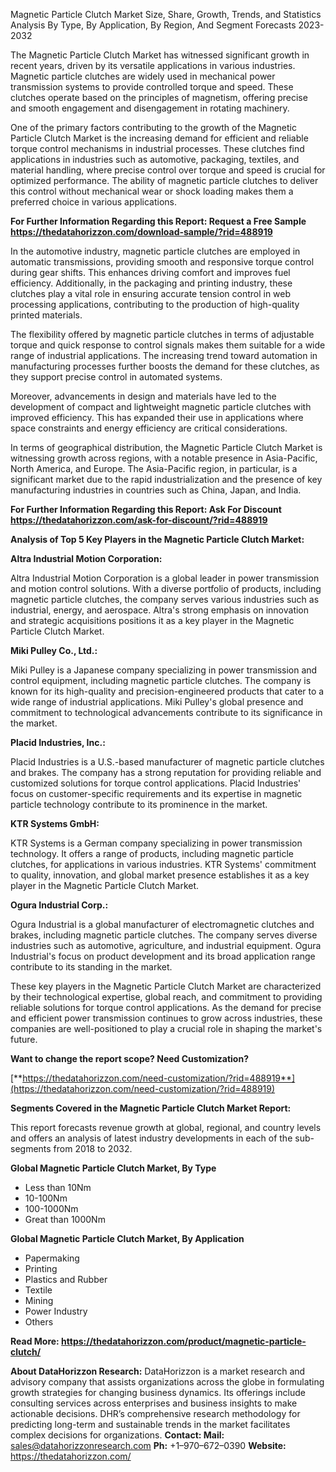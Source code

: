 ﻿Magnetic Particle Clutch Market Size, Share, Growth, Trends, and Statistics Analysis By Type, By Application, By Region, And Segment Forecasts 2023-2032

The Magnetic Particle Clutch Market has witnessed significant growth in recent years, driven by its versatile applications in various industries. Magnetic particle clutches are widely used in mechanical power transmission systems to provide controlled torque and speed. These clutches operate based on the principles of magnetism, offering precise and smooth engagement and disengagement in rotating machinery.

One of the primary factors contributing to the growth of the Magnetic Particle Clutch Market is the increasing demand for efficient and reliable torque control mechanisms in industrial processes. These clutches find applications in industries such as automotive, packaging, textiles, and material handling, where precise control over torque and speed is crucial for optimized performance. The ability of magnetic particle clutches to deliver this control without mechanical wear or shock loading makes them a preferred choice in various applications.

**For Further Information Regarding this Report: Request a Free Sample <https://thedatahorizzon.com/download-sample/?rid=488919>** 

In the automotive industry, magnetic particle clutches are employed in automatic transmissions, providing smooth and responsive torque control during gear shifts. This enhances driving comfort and improves fuel efficiency. Additionally, in the packaging and printing industry, these clutches play a vital role in ensuring accurate tension control in web processing applications, contributing to the production of high-quality printed materials.

The flexibility offered by magnetic particle clutches in terms of adjustable torque and quick response to control signals makes them suitable for a wide range of industrial applications. The increasing trend toward automation in manufacturing processes further boosts the demand for these clutches, as they support precise control in automated systems.

Moreover, advancements in design and materials have led to the development of compact and lightweight magnetic particle clutches with improved efficiency. This has expanded their use in applications where space constraints and energy efficiency are critical considerations.

In terms of geographical distribution, the Magnetic Particle Clutch Market is witnessing growth across regions, with a notable presence in Asia-Pacific, North America, and Europe. The Asia-Pacific region, in particular, is a significant market due to the rapid industrialization and the presence of key manufacturing industries in countries such as China, Japan, and India.

**For Further Information Regarding this Report: Ask For Discount <https://thedatahorizzon.com/ask-for-discount/?rid=488919>** 

**Analysis of Top 5 Key Players in the Magnetic Particle Clutch Market:**

**Altra Industrial Motion Corporation:**

Altra Industrial Motion Corporation is a global leader in power transmission and motion control solutions. With a diverse portfolio of products, including magnetic particle clutches, the company serves various industries such as industrial, energy, and aerospace. Altra's strong emphasis on innovation and strategic acquisitions positions it as a key player in the Magnetic Particle Clutch Market.

**Miki Pulley Co., Ltd.:**

Miki Pulley is a Japanese company specializing in power transmission and control equipment, including magnetic particle clutches. The company is known for its high-quality and precision-engineered products that cater to a wide range of industrial applications. Miki Pulley's global presence and commitment to technological advancements contribute to its significance in the market.

**Placid Industries, Inc.:**

Placid Industries is a U.S.-based manufacturer of magnetic particle clutches and brakes. The company has a strong reputation for providing reliable and customized solutions for torque control applications. Placid Industries' focus on customer-specific requirements and its expertise in magnetic particle technology contribute to its prominence in the market.

**KTR Systems GmbH:**

KTR Systems is a German company specializing in power transmission technology. It offers a range of products, including magnetic particle clutches, for applications in various industries. KTR Systems' commitment to quality, innovation, and global market presence establishes it as a key player in the Magnetic Particle Clutch Market.

**Ogura Industrial Corp.:**

Ogura Industrial is a global manufacturer of electromagnetic clutches and brakes, including magnetic particle clutches. The company serves diverse industries such as automotive, agriculture, and industrial equipment. Ogura Industrial's focus on product development and its broad application range contribute to its standing in the market.

These key players in the Magnetic Particle Clutch Market are characterized by their technological expertise, global reach, and commitment to providing reliable solutions for torque control applications. As the demand for precise and efficient power transmission continues to grow across industries, these companies are well-positioned to play a crucial role in shaping the market's future.

**Want to change the report scope? Need Customization?**

[**https://thedatahorizzon.com/need-customization/?rid=488919**](https://thedatahorizzon.com/need-customization/?rid=488919) 

**Segments Covered in the Magnetic Particle Clutch Market Report:**

This report forecasts revenue growth at global, regional, and country levels and offers an analysis of latest industry developments in each of the sub-segments from 2018 to 2032.

**Global Magnetic Particle Clutch Market, By Type**

- Less than 10Nm
- 10-100Nm
- 100-1000Nm
- Great than 1000Nm

**Global Magnetic Particle Clutch Market, By Application**

- Papermaking
- Printing
- Plastics and Rubber
- Textile
- Mining
- Power Industry
- Others

**Read More: <https://thedatahorizzon.com/product/magnetic-particle-clutch/>** 

**About DataHorizzon Research:**DataHorizzon is a market research and advisory company that assists organizations across the globe in formulating growth strategies for changing business dynamics. Its offerings include consulting services across enterprises and business insights to make actionable decisions. DHR’s comprehensive research methodology for predicting long-term and sustainable trends in the market facilitates complex decisions for organizations.**Contact:Mail:** sales@datahorizzonresearch.com**Ph:** +1–970–672–0390**Website:** https://thedatahorizzon.com/
